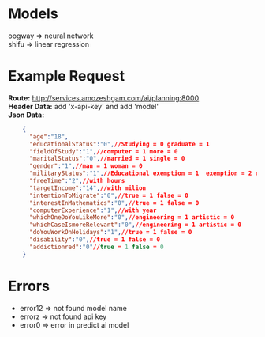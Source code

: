 # Models 
oogway => neural network <br/> shifu => linear regression
# Example Request
  **Route:**
      http://services.amozeshgam.com/ai/planning:8000
  <br/>
  **Header Data:** 
      add 'x-api-key' and add 'model'
  <br/>
  **Json Data:** <br/>
  ```json
      {
        "age":"18",
        "educationalStatus":"0",//Studying = 0 graduate = 1
        "fieldOfStudy":"1",//computer = 1 more = 0
        "maritalStatus":"0",//married = 1 single = 0
        "gender":"1",//man = 1 woman = 0
        "militaryStatus":"1",//Educational exemption = 1  exemption = 2 runaway = 3 
        "freeTime":"2",//with hours
        "targetIncome":"14",//with milion
        "intentionToMigrate":"0",//true = 1 false = 0
        "interestInMathematics":"0",//true = 1 false = 0
        "computerExperience":"1",//with year
        "whichOneDoYouLikeMore":"0",//engineering = 1 artistic = 0
        "whichCaseIsmoreRelevant":"0",//engineering = 1 artistic = 0
        "doYouWorkOnHolidays":"1",//true = 1 false = 0
        "disability":"0",//true = 1 false = 0
        "addictionred":"0"//true = 1 false = 0
      }
  ```
# Errors
  - error12 => not found model name
  - errorz => not found api key
  - error0 => error in predict ai model
